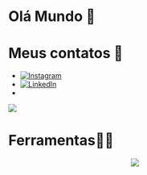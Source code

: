 # Olá Mundo 👋
# Meus contatos 📲
   * [![Instagram](https://img.shields.io/badge/-Instagram-%23E4405F?style=for-the-badge&logo=instagram&logoColor=white)](https://www.instagram.com/isrmulo_/)
   * 	[![LinkedIn](https://img.shields.io/badge/LinkedIn-0077B5?style=for-the-badge&logo=linkedin&logoColor=white)](/)
   * 	<picture >
  <source
    srcset="https://github-readme-stats.vercel.app/api?username=isrmulo&show_icons=true&theme=dark"
    media="(prefers-color-scheme: dark)"
  />
  <source
    srcset="https://github-readme-stats.vercel.app/api?username=isrmulo&show_icons=true"
    media="(prefers-color-scheme: light), (prefers-color-scheme: no-preference)"
  />
  <img src="https://github-readme-stats.vercel.app/api?username=isrmulo&show_icons=true" />
</picture>

# Ferramentas👨‍💻
 <p align="center">
  <a href="https://skillicons.dev">
    <img src="https://skillicons.dev/icons?i=html,js,ts,react,nodejs,git,bootstrap,css" />
  </a>
</p>

 <br> 

